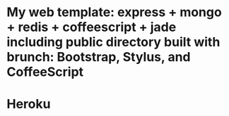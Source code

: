 # My web template: express + mongo + redis + coffeescript + jade including public directory built with brunch: Bootstrap, Stylus, and CoffeeScript

# Heroku


